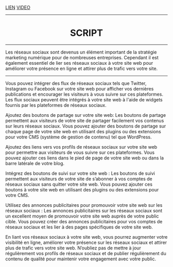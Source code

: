 [LIEN](https://next-u.academy/cours/introduction-au-referencement-social-smo/15994/)
[VIDEO](https://player.vimeo.com/video/832199684)

---

<center><h1>SCRIPT</h1></center>

---

Les réseaux sociaux sont devenus un élément important de la stratégie marketing numérique pour de nombreuses entreprises.
Cependant il est également essentiel de lier ses réseaux sociaux à votre site web pour améliorer votre présence en ligne et attirer plus de trafic vers votre site.

---

Vous pouvez intégrer des flux de réseaux sociaux tels que Twitter, Instagram ou Facebook sur votre site web pour afficher vos dernières publications et encourager les visiteurs à vous suivre sur ces plateformes. Les flux sociaux peuvent être intégrés à votre site web à l'aide de widgets fournis par les plateformes de réseaux sociaux.

Ajoutez des boutons de partage sur votre site web: Les boutons de partage permettent aux visiteurs de votre site de partager facilement vos contenus sur leurs réseaux sociaux. Vous pouvez ajouter des boutons de partage sur chaque page de votre site web en utilisant des plugins ou des extensions pour votre CMS (système de gestion de contenu) tel que WordPress.

Ajoutez des liens vers vos profils de réseaux sociaux sur votre site web pour permettre aux visiteurs de vous suivre sur ces plateformes. Vous pouvez ajouter ces liens dans le pied de page de votre site web ou dans la barre latérale de votre blog.

Intégrez des boutons de suivi sur votre site web : Les boutons de suivi permettent aux visiteurs de votre site de s’abonner à vos comptes de réseaux sociaux sans quitter votre site web. Vous pouvez ajouter ces boutons à votre site web en utilisant des plugins ou des extensions pour votre CMS.

Utilisez des annonces publicitaires pour promouvoir votre site web sur les réseaux sociaux : Les annonces publicitaires sur les réseaux sociaux sont un excellent moyen de promouvoir votre site web auprès de votre public cible. Vous pouvez créer des annonces publicitaires pour vos comptes de réseaux sociaux et les lier à des pages spécifiques de votre site web.

En liant vos réseaux sociaux à votre site web, vous pourrez augmenter votre visibilité en ligne, améliorer votre présence sur les réseaux sociaux et attirer plus de trafic vers votre site web. N’oubliez pas de mettre à jour régulièrement vos profils de réseaux sociaux et de publier régulièrement du contenu de qualité pour maintenir votre engagement avec votre public.